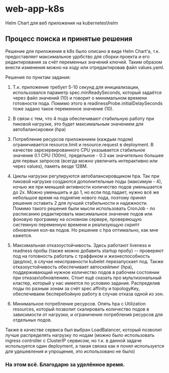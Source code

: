 # web-app-k8s
Helm Chart для веб приложения на kubernetes\helm

## Процесс поиска и принятые решения

Решение для приложения в k8s было описано в виде Helm Chart'а, т.к. предоставляет максимальное удобство для сборки проекта и его редактирования за счёт переменных значений ключей. Таким образом внести изменения можно на ходу или отредактировав файл values.yaml. 

Решения по пунктам задания: 

1) Т.к. приложение требует 5-10 секунд для инициализации, использовался параметр spec.minReadySeconds, который задаётся через файл значений (10) и говорит о минимальном времени готовности пода. Помимо этого в readinessProbe.initialDelaySeconds тоже задано такое переменное значение (10).

2) В связи с тем, что 4 пода обеспечивают стабильную работу при пиковой нагрузке, это будет максимальным значением для автобалансировки (hpa)

3) Потребление ресурсов приложением (каждым подом) ограничивается resource.limit и resource.request в deployment. В качестве зарезервированного CPU указывается стабильное значение 0.1 CPU (100m), предельное - 0.3 как значительно большее для первых запросов (всегда можно увеличить интерактивно или через values), память везде 128M.

4) Циклы нагрузки регулируются автобалансировщиком hpa. Так при пиковой нагрузке создаются дополнительные поды (максимум - 4), ночью же при меньшей активности количество подов уменьшается до 2х. Можно уменьшить и до 1, но если под падает, нужно всё же небольшое время на поднятие нового пода, поэтому принял решение оставить 2 для лучшей стабильности и надежности.
Помимо такого решения были мысли использовать CronJob - по расписанию редактировать максимальное значение подов или фоновую программу на основном сервере,     проверяющую системную переменную времени и реализующую скрипт обновления кол-ва подов. Но решение с hpa оптимально, как мне кажется.

5) Максимальная отказоустойчивость. Здесь работают liveness и readness пробы (также можно добавить startup пробу) -- проверяют под на готовность работать с траффиком и жизнеспособность (дедлок), в случае неисправности kubelet перезапускает под. 
Также отказоустойчивость обеспечивает автоскейлинг (hpa), поддерживающий нужное количество подов в рабочем состоянии при отказах\обновлениях.
Стоит ещё сказать про мультизональный кластер, который у нас имеется по условию задания. Распределив поды по разным зонам за счёт spec.affinity и topologyKey, обеспечиваем бесперебойную работу в случае отказа одной из зон.

6) Минимальное потребление ресурсов. Опять hpa с Utilization resources, который позволит скалировать количество подов в зависимости от нагрузки, и ограничение потребления ресурсов для отдельных подов.

Также в качестве сервиса был выбран LoadBalancer, который позволит лучше распределять нагрузку по нодам (можно было использовать ingress controller с ClusterIP сервисом, но т.к. в данной задаче используется один deployment, а такая связка как я понял используется для удешевления и упрощения, это использовано не было)

### На этом всё. Благодарю за уделённое время.
